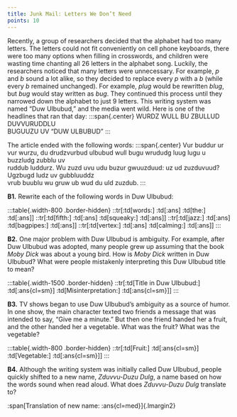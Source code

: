 ```yaml
---
title: Junk Mail: Letters We Don’t Need
points: 10
---
```


Recently, a group of researchers decided that the alphabet had too many letters. The letters could not fit
conveniently on cell phone keyboards, there were too many options when filling in crosswords, and children
were wasting time chanting all 26 letters in the alphabet song. Luckily, the researchers noticed that
many letters were unnecessary. For example, *p* and *b* sound a lot alike, so they decided to replace every *p*
with a *b* (while every *b* remained unchanged). For example, *plug* would be rewritten *blug*, but *bug* would
stay written as *bug*. They continued this process until they narrowed down the alphabet to just 9 letters. This
writing system was named “Duw Ulbubud,” and the media went wild. Here is one of the headlines that ran
that day:
:::span{.center}
WURDZ WULL BU ZBULLUD DUVVURUDDLU
<br>BUGUUZU UV “DUW ULBUBUD”
:::

The article ended with the following words:
:::span{.center}
Vur buddur ur vur wurzu, du drudzvurbud ulbubud wull bugu wrududg luug lugu u buzzludg zubblu uv
<br>ruddub luddurz. Wu zuzd uvu udu buzur gwuuzduud: uz ud zuzduvuud? Ugzbugd ludz uv gubbluuddz
<br>vrub buublu wu gruw ub wud du uld zuzdub.
:::

**B1.** Rewrite each of the following words in Duw Ulbubud:

:::table{.width-800 .border-hidden}
::tr[:td[words:] :td[:ans] :td[the:] :td[:ans]]
::tr[:td[fifth:] :td[:ans] :td[squeaky:] :td[:ans]]
::tr[:td[jazz:] :td[:ans] :td[bagpipes:] :td[:ans]]
::tr[:td[vertex:] :td[:ans] :td[calming:] :td[:ans]]
:::

**B2.** One major problem with Duw Ulbubud is ambiguity. For example, after Duw Ulbubud was adopted,
many people grew up assuming that the book *Moby Dick* was about a young bird. How is *Moby Dick* written
in Duw Ulbubud? What were people mistakenly interpreting this Duw Ulbubud title to mean?

:::table{.width-1500 .border-hidden}
::tr[:td[Title in Duw Ulbubud:] :td[:ans{cl=sm}] :td[Misinterpretation:] :td[:ans{cl=sm}]]
:::

**B3.** TV shows began to use Duw Ulbubud’s ambiguity as a source of humor. In one show, the main character
texted two friends a message that was intended to say, “Give me a minute.” But then one friend handed her
a fruit, and the other handed her a vegetable. What was the fruit? What was the vegetable?

:::table{.width-800 .border-hidden}
::tr[:td[Fruit:] :td[:ans{cl=sm}] :td[Vegetable:] :td[:ans{cl=sm}]]
:::

**B4.** Although the writing system was initially called Duw Ulbubud, people quickly
shifted to a new name, *Zduvvu-Duzu Dulg*, a name based on how the words sound when read aloud. What
does *Zduvvu-Duzu Dulg* translate to?

:span[Translation of new name: :ans{cl=med}]{.lmargin2}
